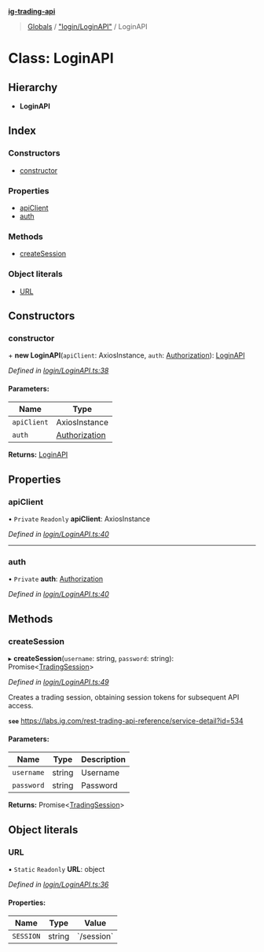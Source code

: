 **[ig-trading-api](../README.md)**

> [Globals](../globals.md) / ["login/LoginAPI"](../modules/_login_loginapi_.md) / LoginAPI

# Class: LoginAPI

## Hierarchy

* **LoginAPI**

## Index

### Constructors

* [constructor](_login_loginapi_.loginapi.md#constructor)

### Properties

* [apiClient](_login_loginapi_.loginapi.md#apiclient)
* [auth](_login_loginapi_.loginapi.md#auth)

### Methods

* [createSession](_login_loginapi_.loginapi.md#createsession)

### Object literals

* [URL](_login_loginapi_.loginapi.md#url)

## Constructors

### constructor

\+ **new LoginAPI**(`apiClient`: AxiosInstance, `auth`: [Authorization](../interfaces/_client_restclient_.authorization.md)): [LoginAPI](_login_loginapi_.loginapi.md)

*Defined in [login/LoginAPI.ts:38](https://github.com/bennycode/ig-trading-api/blob/6ef211b/src/login/LoginAPI.ts#L38)*

#### Parameters:

Name | Type |
------ | ------ |
`apiClient` | AxiosInstance |
`auth` | [Authorization](../interfaces/_client_restclient_.authorization.md) |

**Returns:** [LoginAPI](_login_loginapi_.loginapi.md)

## Properties

### apiClient

• `Private` `Readonly` **apiClient**: AxiosInstance

*Defined in [login/LoginAPI.ts:40](https://github.com/bennycode/ig-trading-api/blob/6ef211b/src/login/LoginAPI.ts#L40)*

___

### auth

• `Private` **auth**: [Authorization](../interfaces/_client_restclient_.authorization.md)

*Defined in [login/LoginAPI.ts:40](https://github.com/bennycode/ig-trading-api/blob/6ef211b/src/login/LoginAPI.ts#L40)*

## Methods

### createSession

▸ **createSession**(`username`: string, `password`: string): Promise\<[TradingSession](../interfaces/_login_loginapi_.tradingsession.md)>

*Defined in [login/LoginAPI.ts:49](https://github.com/bennycode/ig-trading-api/blob/6ef211b/src/login/LoginAPI.ts#L49)*

Creates a trading session, obtaining session tokens for subsequent API access.

**`see`** https://labs.ig.com/rest-trading-api-reference/service-detail?id=534

#### Parameters:

Name | Type | Description |
------ | ------ | ------ |
`username` | string | Username |
`password` | string | Password |

**Returns:** Promise\<[TradingSession](../interfaces/_login_loginapi_.tradingsession.md)>

## Object literals

### URL

▪ `Static` `Readonly` **URL**: object

*Defined in [login/LoginAPI.ts:36](https://github.com/bennycode/ig-trading-api/blob/6ef211b/src/login/LoginAPI.ts#L36)*

#### Properties:

Name | Type | Value |
------ | ------ | ------ |
`SESSION` | string | \`/session\` |
